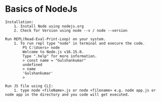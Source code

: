 # Basics of NodeJs

    Installation:
        1. Install Node using nodejs.org
        2. Check for Version using node --v / node --version

    Run REPL(Read-Eval-Print-Loop) on your system.
        1. To run repl type "node" in terminal and execure the code.
            PS C:\Users> node
            Welcome to Node.js v16.15.0.
            Type ".help" for more information.
            > const name = "Gulshankumar"
            undefined
            > name
            'Gulshankumar'
            >
    
    Run JS file using CLI:
        1. type node <fileName>.js or node <filename> e.g. node app.js or node app in the directory and you code will get executed.